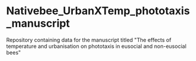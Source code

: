 # Nativebee_UrbanXTemp_phototaxis_manuscript
 Repository containing data for the manuscript titled "The effects of temperature and urbanisation on phototaxis in eusocial and non-eusocial bees"
